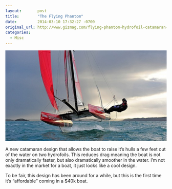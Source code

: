 ```yaml
---
layout:       post
title:        "The Flying Phantom"
date:         2014-03-10 17:32:27 -0700
original_url: http://www.gizmag.com/flying-phantom-hydrofoil-catamaran-sailing/31143/
categories:
  - Misc
---
```


  ![pictures.jpg](/assets/import/8bc6eb852b79916eb79889ae462a0dd5.jpg)  

 A new catamaran design that allows the boat to raise it’s hulls a few feet out of the water on two hydrofoils. This reduces drag meaning the boat is not only dramatically faster, but also dramatically smoother in the water. I’m not exactly in the market for a boat, it just looks like a cool design. 

 To be fair, this design has been around for a while, but this is the first time it’s “affordable” coming in a $40k boat. 

 
